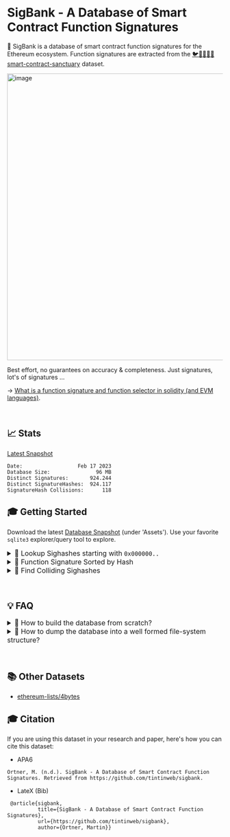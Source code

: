 # SigBank - A Database of Smart Contract Function Signatures

🏦 SigBank is a database of smart contract function signatures for the Ethereum ecosystem. Function signatures are extracted from the [🐦🌴🌴🌴🦕 smart-contract-sanctuary](https://github.com/tintinweb/smart-contract-sanctuary) dataset. 


<img width="668" alt="image" src="https://user-images.githubusercontent.com/2865694/219795455-9d20e054-17d9-466b-ab02-e98b5ab248d1.png">


Best effort, no guarantees on accuracy & completeness. Just signatures, lot's of signatures ...

→ [What is a function signature and function selector in solidity (and EVM languages)](https://ethereum.stackexchange.com/questions/135205/what-is-a-function-signature-and-function-selector-in-solidity-and-evm-language).

&nbsp;

## 📈 Stats

[Latest Snapshot](https://github.com/tintinweb/sigbank/releases)

```
Date:                  Feb 17 2023
Database Size:               96 MB
Distinct Signatures:       924.244
Distinct SignatureHashes:  924.117
SignatureHash Collisions:      118
```

## 🎓 Getting Started

Download the latest [Database Snapshot](https://github.com/tintinweb/sigbank/releases) (under 'Assets'). Use your favorite `sqlite3` explorer/query tool to explore.

<details>
  <summary style='font-size:12pt'>🔸 Lookup Sighashes starting with <code>0x000000..</code></summary>

```sql
SELECT sighash, signature
FROM signatures
WHERE sighash LIKE "000000%";
```
<img width="668" alt="image" src="https://user-images.githubusercontent.com/2865694/219795705-16e262b3-6a2d-4205-8aba-057f9088b48e.png">


</details>

<details>
  <summary style='font-size:12pt'>🔸 Function Signature Sorted by Hash</summary>

```sql
SELECT sighash, signature
FROM signatures
ORDER BY sighash;
```
<img width="668" alt="image" src="https://user-images.githubusercontent.com/2865694/219795654-80eb131b-12b2-4b2d-81ea-b31d0df208c5.png">


</details>

<details>
  <summary style='font-size:12pt'>🔸 Find Colliding Sighashes</summary>

```sql
SELECT 
    sighash,
    signature,
    COUNT(sighash) as `cnt`
FROM signatures
GROUP by sighash
HAVING cnt > 1
order by cnt DESC
```

<img width="668" alt="image" src="https://user-images.githubusercontent.com/2865694/219795608-5e42c74d-f872-4cee-9c05-6b7636a06293.png">


</details>

&nbsp;

## 💡 FAQ


<details>
  <summary style='font-size:12pt'>🔸 How to build the database from scratch?</summary>

1. clone the [🐦🌴🌴🌴🦕 smart-contract-sanctuary](https://github.com/tintinweb/smart-contract-sanctuary)
2. ensure submodules are all checked out, else run `git submodule init [ethereum|polygon|...] --depth=1`
3. run the signature extraction tool on all solidity files. hint: split up the work, run multiple processes and let them feed into the same database.

here's an example:

```
⚡ ⇒ git clone --recursive --depth1 https://github.com/tintinweb/smart-contract-sanctuary
⚡ ⇒ node _utils/signatures/signatures.js "./smart-contract-sanctuary/**/*.sol" 
```

</details>


<details>
  <summary style='font-size:12pt'>🔸 How to dump the database into a well formed file-system structure?</summary>

```
⚡ ⇒ node _utils/signatures/exportToFs.js
```

</details>

&nbsp;

## 📚 Other Datasets

* [ethereum-lists/4bytes](https://github.com/ethereum-lists/4bytes)


## 🎓 Citation

If you are using this dataset in your research and paper, here's how you can cite this dataset: 

- APA6
```
Ortner, M. (n.d.). SigBank - A Database of Smart Contract Function Signatures. Retrieved from https://github.com/tintinweb/sigbank.
```

- LateX (Bib)
```
 @article{sigbank, 
          title={SigBank - A Database of Smart Contract Function Signatures}, 
          url={https://github.com/tintinweb/sigbank}, 
          author={Ortner, Martin}} 
 ```
